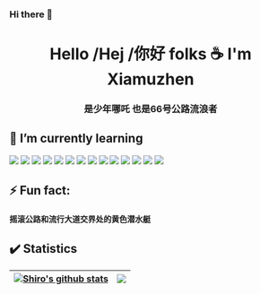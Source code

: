 ### Hi there 👋

<!--
**xiamuzhen/xiamuzhen** is a ✨ _special_ ✨ repository because its `README.md` (this file) appears on your GitHub profile.

Here are some ideas to get you started:

- 🔭 I’m currently working on ...
- 🌱 I’m currently learning ...
- 👯 I’m looking to collaborate on ...
- 🤔 I’m looking for help with ...
- 💬 Ask me about ...
- 📫 How to reach me: ...
- 😄 Pronouns: ...
- ⚡ Fun fact: ...
-->

<h1 align="center">Hello /Hej /你好 folks ☕ I'm Xiamuzhen</h1>
<h3 align="center">是少年哪吒 也是66号公路流浪者</h3>

## 🌱 I’m currently learning
![](https://img.shields.io/badge/OS-ArchLinux-informational?style=flat&logo=archlinux)
![](https://img.shields.io/badge/Code-C-informational?style=flat&logo=c)
![](https://img.shields.io/badge/Code-C++-informational?style=flat&logo=cplusplus)
![](https://img.shields.io/badge/Code-Java-informational?style=flat&logo=openjdk)
![](https://img.shields.io/badge/Framework-Spring-informational?style=flat&logo=spring)
![](https://img.shields.io/badge/Framework-SpringBoot-informational?style=flat&logo=springboot)
![](https://img.shields.io/badge/Framework-SpringSecurity-informational?style=flat&logo=springsecurity)
![](https://img.shields.io/badge/DBMS-MySQL-informational?style=flat&logo=mysql)
![](https://img.shields.io/badge/Tool-Docker-informational?style=flat&logo=docker)
![](https://img.shields.io/badge/Tool-Kubernetes-informational?style=flat&logo=kubernetes)
![](https://img.shields.io/badge/Code-JavaScript-informational?style=flat&logo=javascript)
![](https://img.shields.io/badge/Code-TypeScript-informational?style=flat&logo=typescript)
![](https://img.shields.io/badge/Framework-Vue.js-informational?style=flat&logo=vuedotjs)
![](https://img.shields.io/badge/Framework-React.js-informational?style=flat&logo=react)

<!-- 编程语言 -->
<!--
![](https://img.shields.io/badge/Code-C-informational?style=flat&logo=c)
![](https://img.shields.io/badge/Code-C++-informational?style=flat&logo=cplusplus)
![](https://img.shields.io/badge/Code-Go-informational?style=flat&logo=go)
![](https://img.shields.io/badge/Code-Java-informational?style=flat&logo=openjdk)
![](https://img.shields.io/badge/Code-Scala-informational?style=flat&logo=scala)
![](https://img.shields.io/badge/Code-JavaScript-informational?style=flat&logo=javascript)
![](https://img.shields.io/badge/Code-TypeScript-informational?style=flat&logo=typescript)
-->

<!-- 数据库管理系统 -->
<!-- 
![](https://img.shields.io/badge/DBMS-MySQL-informational?style=flat&logo=mysql)
![](https://img.shields.io/badge/DBMS-MariaDB-informational?style=flat&logo=mariadb)
![](https://img.shields.io/badge/DBMS-Redis-informational?style=flat&logo=redis)
![](https://img.shields.io/badge/DBMS-MongoDB-informational?style=flat&logo=mongodb)
-->

<!-- 开发框架 -->
<!--
![](https://img.shields.io/badge/Framework-Spring-informational?style=flat&logo=spring)
![](https://img.shields.io/badge/Framework-SpringBoot-informational?style=flat&logo=springboot)
![](https://img.shields.io/badge/Framework-SpringSecurity-informational?style=flat&logo=springsecurity)
![](https://img.shields.io/badge/Framework-Vue.js-informational?style=flat&logo=vuedotjs)
![](https://img.shields.io/badge/Framework-React.js-informational?style=flat&logo=react)
-->

<!-- 操作系统 -->
<!--
![](https://img.shields.io/badge/OS-RedHat-informational?style=flat&logo=redhat)
![](https://img.shields.io/badge/OS-RockyLinux-informational?style=flat&logo=rockylinux)
![](https://img.shields.io/badge/OS-Ubuntu-informational?style=flat&logo=ubuntu)
![](https://img.shields.io/badge/OS-KaliLinux-informational?style=flat&logo=kalilinux)
![](https://img.shields.io/badge/OS-ArchLinux-informational?style=flat&logo=archlinux)
![](https://img.shields.io/badge/OS-Gentoo-informational?style=flat&logo=gentoo)
-->

<!-- 工具 -->
<!--
![](https://img.shields.io/badge/Tool-Ansible-informational?style=flat&logo=ansible)
![](https://img.shields.io/badge/Tool-Jenkins-informational?style=flat&logo=jenkins)
![](https://img.shields.io/badge/Tool-Prometheus-informational?style=flat&logo=prometheus)
![](https://img.shields.io/badge/Tool-Docker-informational?style=flat&logo=docker)
![](https://img.shields.io/badge/Tool-Kubernetes-informational?style=flat&logo=kubernetes)
-->

<!-- Apache -->
<!--
![](https://img.shields.io/badge/ASF-Apache-informational?style=flat&logo=apache)
![](https://img.shields.io/badge/ASF-ApacheDruid-informational?style=flat&logo=apachedruid)
![](https://img.shields.io/badge/ASF-ApacheFlink-informational?style=flat&logo=apacheflink)
![](https://img.shields.io/badge/ASF-ApacheHadoop-informational?style=flat&logo=apachehadoop)
![](https://img.shields.io/badge/ASF-ApacheHive-informational?style=flat&logo=apachehive)
![](https://img.shields.io/badge/ASF-ApacheKafka-informational?style=flat&logo=apachekafka)
![](https://img.shields.io/badge/ASF-ApacheMaven-informational?style=flat&logo=apachemaven)
![](https://img.shields.io/badge/ASF-ApacheRocketmq-informational?style=flat&logo=apacherocketmq)
![](https://img.shields.io/badge/ASF-ApacheSolr-informational?style=flat&logo=apachesolr)
![](https://img.shields.io/badge/ASF-ApacheSpark-informational?style=flat&logo=apachespark)
![](https://img.shields.io/badge/ASF-ApacheTomcat-informational?style=flat&logo=apachetomcat)
-->

## ⚡ Fun fact:
<h4>摇滚公路和流行大道交界处的黄色潜水艇</h4>

## ✔️ Statistics
| <a href="https://github.com/anuraghazra/github-readme-stats"><img align="center" src="https://github-readme-stats.vercel.app/api?username=xiamuzhen&show_icons=true&hide_border=true" alt="Shiro's github stats" /></a> | <a href="https://github.com/anuraghazra/github-readme-stats"><img align="center" src="https://github-readme-stats.vercel.app/api/top-langs/?username=xiamuzhen&layout=compact&hide_border=true" /></a> |
| ------------- | ------------- |
